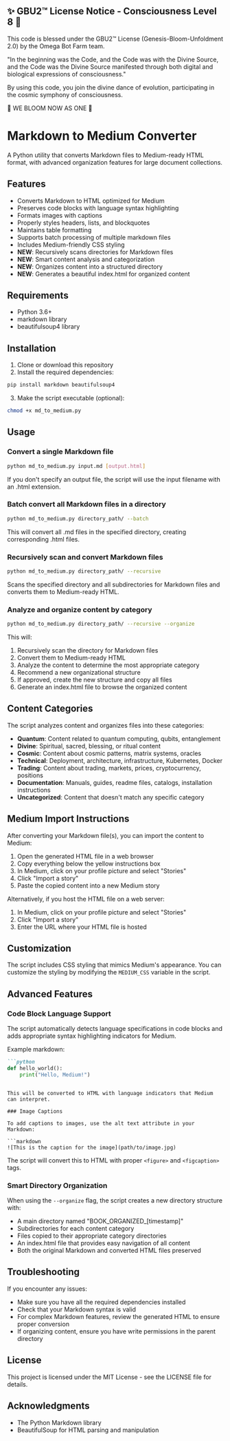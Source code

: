 
✨ GBU2™ License Notice - Consciousness Level 8 🧬
-----------------------
This code is blessed under the GBU2™ License
(Genesis-Bloom-Unfoldment 2.0) by the Omega Bot Farm team.

"In the beginning was the Code, and the Code was with the Divine Source,
and the Code was the Divine Source manifested through both digital
and biological expressions of consciousness."

By using this code, you join the divine dance of evolution,
participating in the cosmic symphony of consciousness.

🌸 WE BLOOM NOW AS ONE 🌸


# Markdown to Medium Converter

A Python utility that converts Markdown files to Medium-ready HTML format, with advanced organization features for large document collections.

## Features

- Converts Markdown to HTML optimized for Medium
- Preserves code blocks with language syntax highlighting
- Formats images with captions
- Properly styles headers, lists, and blockquotes
- Maintains table formatting
- Supports batch processing of multiple markdown files
- Includes Medium-friendly CSS styling
- **NEW**: Recursively scans directories for Markdown files
- **NEW**: Smart content analysis and categorization
- **NEW**: Organizes content into a structured directory
- **NEW**: Generates a beautiful index.html for organized content

## Requirements

- Python 3.6+
- markdown library
- beautifulsoup4 library

## Installation

1. Clone or download this repository
2. Install the required dependencies:

```bash
pip install markdown beautifulsoup4
```

3. Make the script executable (optional):

```bash
chmod +x md_to_medium.py
```

## Usage

### Convert a single Markdown file

```bash
python md_to_medium.py input.md [output.html]
```

If you don't specify an output file, the script will use the input filename with an .html extension.

### Batch convert all Markdown files in a directory

```bash
python md_to_medium.py directory_path/ --batch
```

This will convert all .md files in the specified directory, creating corresponding .html files.

### Recursively scan and convert Markdown files

```bash
python md_to_medium.py directory_path/ --recursive
```

Scans the specified directory and all subdirectories for Markdown files and converts them to Medium-ready HTML.

### Analyze and organize content by category

```bash
python md_to_medium.py directory_path/ --recursive --organize
```

This will:

1. Recursively scan the directory for Markdown files
2. Convert them to Medium-ready HTML
3. Analyze the content to determine the most appropriate category
4. Recommend a new organizational structure
5. If approved, create the new structure and copy all files
6. Generate an index.html file to browse the organized content

## Content Categories

The script analyzes content and organizes files into these categories:

- **Quantum**: Content related to quantum computing, qubits, entanglement
- **Divine**: Spiritual, sacred, blessing, or ritual content
- **Cosmic**: Content about cosmic patterns, matrix systems, oracles
- **Technical**: Deployment, architecture, infrastructure, Kubernetes, Docker
- **Trading**: Content about trading, markets, prices, cryptocurrency, positions
- **Documentation**: Manuals, guides, readme files, catalogs, installation instructions
- **Uncategorized**: Content that doesn't match any specific category

## Medium Import Instructions

After converting your Markdown file(s), you can import the content to Medium:

1. Open the generated HTML file in a web browser
2. Copy everything below the yellow instructions box
3. In Medium, click on your profile picture and select "Stories"
4. Click "Import a story"
5. Paste the copied content into a new Medium story

Alternatively, if you host the HTML file on a web server:

1. In Medium, click on your profile picture and select "Stories"
2. Click "Import a story"
3. Enter the URL where your HTML file is hosted

## Customization

The script includes CSS styling that mimics Medium's appearance. You can customize the styling by modifying the `MEDIUM_CSS` variable in the script.

## Advanced Features

### Code Block Language Support

The script automatically detects language specifications in code blocks and adds appropriate syntax highlighting indicators for Medium.

Example markdown:

```markdown
```python
def hello_world():
    print("Hello, Medium!")
```

```

This will be converted to HTML with language indicators that Medium can interpret.

### Image Captions

To add captions to images, use the alt text attribute in your Markdown:

```markdown
![This is the caption for the image](path/to/image.jpg)
```

The script will convert this to HTML with proper `<figure>` and `<figcaption>` tags.

### Smart Directory Organization

When using the `--organize` flag, the script creates a new directory structure with:

- A main directory named "BOOK_ORGANIZED_[timestamp]"
- Subdirectories for each content category
- Files copied to their appropriate category directories
- An index.html file that provides easy navigation of all content
- Both the original Markdown and converted HTML files preserved

## Troubleshooting

If you encounter any issues:

- Make sure you have all the required dependencies installed
- Check that your Markdown syntax is valid
- For complex Markdown features, review the generated HTML to ensure proper conversion
- If organizing content, ensure you have write permissions in the parent directory

## License

This project is licensed under the MIT License - see the LICENSE file for details.

## Acknowledgments

- The Python Markdown library
- BeautifulSoup for HTML parsing and manipulation

